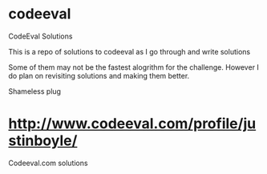 codeeval
========

CodeEval Solutions

This is a repo of solutions to codeeval as I go through and write solutions

Some of them may not be the fastest alogrithm for the challenge. However I do plan on revisiting solutions and making them better.

Shameless plug

http://www.codeeval.com/profile/justinboyle/
=======
Codeeval.com solutions
